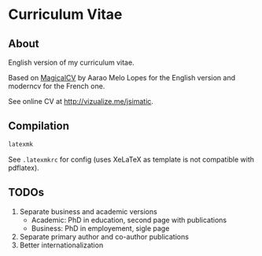 # Curriculum Vitae

## About

English version of my curriculum vitae.

Based on [MagicalCV](https://github.com/aaraomelo/MagicalCV) by Aarao Melo Lopes for the English version and moderncv for the French one.

See online CV at <http://vizualize.me/jsimatic>.

## Compilation

```sh
latexmk
```

See `.latexmkrc` for config (uses XeLaTeX as template is not compatible with pdflatex).

## TODOs

1. Separate business and academic versions
   - Academic: PhD in education, second page with publications
   - Business: PhD in employement, sigle page
2. Separate primary author and co-author publications
3. Better internationalization
